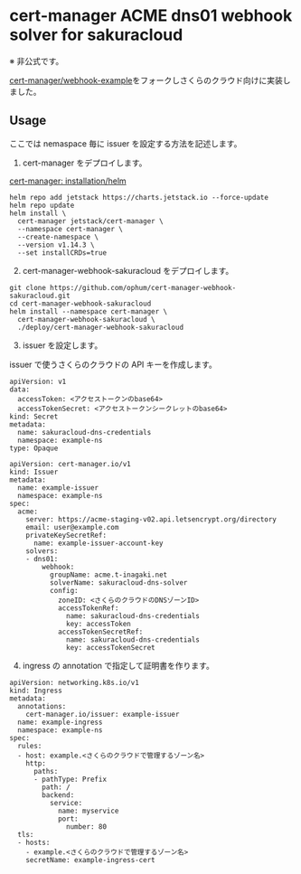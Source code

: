 # cert-manager ACME dns01 webhook solver for sakuracloud

※ 非公式です。

[cert-manager/webhook-example](https://github.com/cert-manager/webhook-example)をフォークしさくらのクラウド向けに実装しました。

## Usage

ここでは nemaspace 毎に issuer を設定する方法を記述します。

1. cert-manager をデプロイします。

[cert-manager: installation/helm](https://cert-manager.io/docs/installation/helm/)

```
helm repo add jetstack https://charts.jetstack.io --force-update
helm repo update
helm install \
  cert-manager jetstack/cert-manager \
  --namespace cert-manager \
  --create-namespace \
  --version v1.14.3 \
  --set installCRDs=true
```

2. cert-manager-webhook-sakuracloud をデプロイします。

```
git clone https://github.com/ophum/cert-manager-webhook-sakuracloud.git
cd cert-manager-webhook-sakuracloud
helm install --namespace cert-manager \
  cert-manager-webhook-sakuracloud \
  ./deploy/cert-manager-webhook-sakuracloud
```

3. issuer を設定します。

issuer で使うさくらのクラウドの API キーを作成します。

```
apiVersion: v1
data:
  accessToken: <アクセストークンのbase64>
  accessTokenSecret: <アクセストークンシークレットのbase64>
kind: Secret
metadata:
  name: sakuracloud-dns-credentials
  namespace: example-ns
type: Opaque
```

```
apiVersion: cert-manager.io/v1
kind: Issuer
metadata:
  name: example-issuer
  namespace: example-ns
spec:
  acme:
    server: https://acme-staging-v02.api.letsencrypt.org/directory
    email: user@example.com
    privateKeySecretRef:
      name: example-issuer-account-key
    solvers:
    - dns01:
        webhook:
          groupName: acme.t-inagaki.net
          solverName: sakuracloud-dns-solver
          config:
            zoneID: <さくらのクラウドのDNSゾーンID>
            accessTokenRef:
              name: sakuracloud-dns-credentials
              key: accessToken
            accessTokenSecretRef:
              name: sakuracloud-dns-credentials
              key: accessTokenSecret
```

4. ingress の annotation で指定して証明書を作ります。

```
apiVersion: networking.k8s.io/v1
kind: Ingress
metadata:
  annotations:
    cert-manager.io/issuer: example-issuer
  name: example-ingress
  namespace: example-ns
spec:
  rules:
  - host: example.<さくらのクラウドで管理するゾーン名>
    http:
      paths:
      - pathType: Prefix
        path: /
        backend:
          service:
            name: myservice
            port:
              number: 80
  tls:
  - hosts:
    - example.<さくらのクラウドで管理するゾーン名>
    secretName: example-ingress-cert
```
